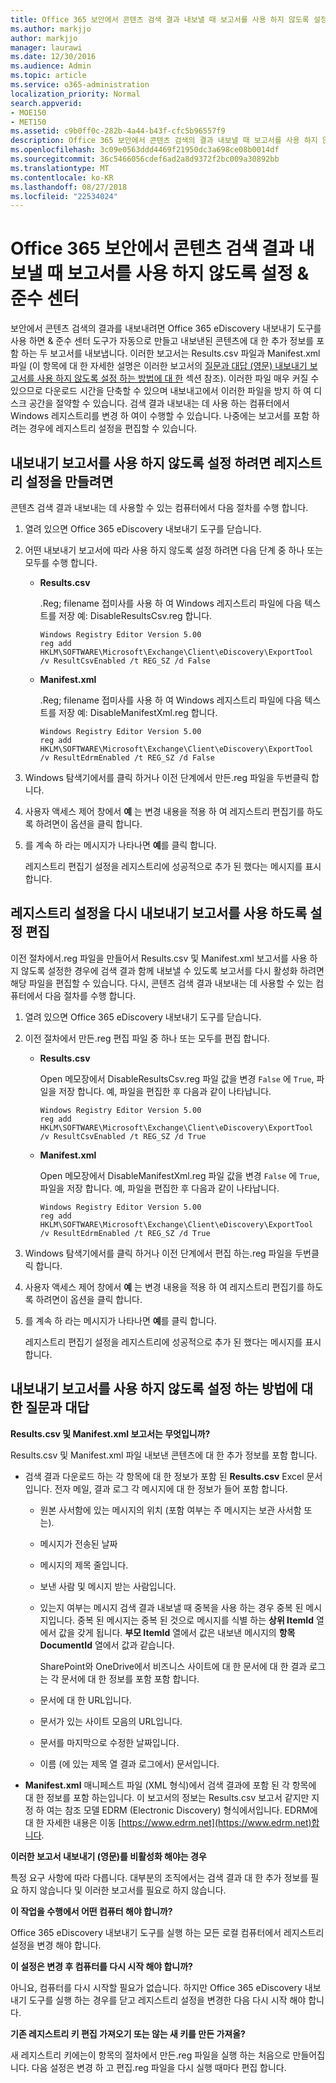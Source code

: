 ```yaml
---
title: Office 365 보안에서 콘텐츠 검색 결과 내보낼 때 보고서를 사용 하지 않도록 설정 &amp; 준수 센터
ms.author: markjjo
author: markjjo
manager: laurawi
ms.date: 12/30/2016
ms.audience: Admin
ms.topic: article
ms.service: o365-administration
localization_priority: Normal
search.appverid:
- MOE150
- MET150
ms.assetid: c9b0ff0c-282b-4a44-b43f-cfc5b96557f9
description: Office 365 보안에서 콘텐츠 검색의 결과 내보낼 때 보고서를 사용 하지 않도록 설정 하려면 로컬 컴퓨터에 Windows 레지스트리를 편집 &amp; Comliance 센터입니다. 이러한 보고서를 사용 하지 않도록 설정 다운로드 시간을 단축 하 고 디스크 공간을 절약할 수 있습니다.
ms.openlocfilehash: 3c09e0563ddd4469f21950dc3a698ce08b0014df
ms.sourcegitcommit: 36c5466056cdef6ad2a8d9372f2bc009a30892bb
ms.translationtype: MT
ms.contentlocale: ko-KR
ms.lasthandoff: 08/27/2018
ms.locfileid: "22534024"
---
```

# <a name="disable-reports-when-you-export-content-search-results-in-the-office-365-security-amp-compliance-center"></a>Office 365 보안에서 콘텐츠 검색 결과 내보낼 때 보고서를 사용 하지 않도록 설정 &amp; 준수 센터

보안에서 콘텐츠 검색의 결과를 내보내려면 Office 365 eDiscovery 내보내기 도구를 사용 하면 &amp; 준수 센터 도구가 자동으로 만들고 내보낸된 콘텐츠에 대 한 추가 정보를 포함 하는 두 보고서를 내보냅니다. 이러한 보고서는 Results.csv 파일과 Manifest.xml 파일 (이 항목에 대 한 자세한 설명은 이러한 보고서의 [질문과 대답 (영문) 내보내기 보고서를 사용 하지 않도록 설정 하는 방법에 대 한](#frequently-asked-questions-about-disabling-export-reports) 섹션 참조). 이러한 파일 매우 커질 수 있으므로 다운로드 시간을 단축할 수 있으며 내보내고에서 이러한 파일을 방지 하 여 디스크 공간을 절약할 수 있습니다. 검색 결과 내보내는 데 사용 하는 컴퓨터에서 Windows 레지스트리를 변경 하 여이 수행할 수 있습니다. 나중에는 보고서를 포함 하려는 경우에 레지스트리 설정을 편집할 수 있습니다. 
  
## <a name="create-registry-settings-to-disable-the-export-reports"></a>내보내기 보고서를 사용 하지 않도록 설정 하려면 레지스트리 설정을 만들려면

콘텐츠 검색 결과 내보내는 데 사용할 수 있는 컴퓨터에서 다음 절차를 수행 합니다.
  
1. 열려 있으면 Office 365 eDiscovery 내보내기 도구를 닫습니다.
    
2. 어떤 내보내기 보고서에 따라 사용 하지 않도록 설정 하려면 다음 단계 중 하나 또는 모두를 수행 합니다.
    
    - **Results.csv**
    
      .Reg; filename 접미사를 사용 하 여 Windows 레지스트리 파일에 다음 텍스트를 저장 예: DisableResultsCsv.reg 합니다.
    
      ```
      Windows Registry Editor Version 5.00
      reg add HKLM\SOFTWARE\Microsoft\Exchange\Client\eDiscovery\ExportTool /v ResultCsvEnabled /t REG_SZ /d False 
      ```

    - **Manifest.xml**
    
      .Reg; filename 접미사를 사용 하 여 Windows 레지스트리 파일에 다음 텍스트를 저장 예: DisableManifestXml.reg 합니다.
    
      ```
      Windows Registry Editor Version 5.00
      reg add HKLM\SOFTWARE\Microsoft\Exchange\Client\eDiscovery\ExportTool /v ResultEdrmEnabled /t REG_SZ /d False 
      ```

3. Windows 탐색기에서를 클릭 하거나 이전 단계에서 만든.reg 파일을 두번클릭 합니다.
    
4. 사용자 액세스 제어 창에서 **예** 는 변경 내용을 적용 하 여 레지스트리 편집기를 하도록 하려면이 옵션을 클릭 합니다. 
    
5. 를 계속 하 라는 메시지가 나타나면 **예**를 클릭 합니다.
    
    레지스트리 편집기 설정을 레지스트리에 성공적으로 추가 된 했다는 메시지를 표시 합니다.
  
## <a name="edit-registry-settings-to-re-enable-the-export-reports"></a>레지스트리 설정을 다시 내보내기 보고서를 사용 하도록 설정 편집

이전 절차에서.reg 파일을 만들어서 Results.csv 및 Manifest.xml 보고서를 사용 하지 않도록 설정한 경우에 검색 결과 함께 내보낼 수 있도록 보고서를 다시 활성화 하려면 해당 파일을 편집할 수 있습니다. 다시, 콘텐츠 검색 결과 내보내는 데 사용할 수 있는 컴퓨터에서 다음 절차를 수행 합니다.
  
1. 열려 있으면 Office 365 eDiscovery 내보내기 도구를 닫습니다.
    
2. 이전 절차에서 만든.reg 편집 파일 중 하나 또는 모두를 편집 합니다.
    
    - **Results.csv**
    
        Open 메모장에서 DisableResultsCsv.reg 파일 값을 변경 `False` 에 `True`, 파일을 저장 합니다. 예, 파일을 편집한 후 다음과 같이 나타납니다.
    
        ```
        Windows Registry Editor Version 5.00
      reg add HKLM\SOFTWARE\Microsoft\Exchange\Client\eDiscovery\ExportTool /v ResultCsvEnabled /t REG_SZ /d True
        ```

    - **Manifest.xml**
    
        Open 메모장에서 DisableManifestXml.reg 파일 값을 변경 `False` 에 `True`, 파일을 저장 합니다. 예, 파일을 편집한 후 다음과 같이 나타납니다.
    
      ```
      Windows Registry Editor Version 5.00
      reg add HKLM\SOFTWARE\Microsoft\Exchange\Client\eDiscovery\ExportTool /v ResultEdrmEnabled /t REG_SZ /d True
      ```

3. Windows 탐색기에서를 클릭 하거나 이전 단계에서 편집 하는.reg 파일을 두번클릭 합니다.
    
4. 사용자 액세스 제어 창에서 **예** 는 변경 내용을 적용 하 여 레지스트리 편집기를 하도록 하려면이 옵션을 클릭 합니다. 
    
5. 를 계속 하 라는 메시지가 나타나면 **예**를 클릭 합니다.
    
    레지스트리 편집기 설정을 레지스트리에 성공적으로 추가 된 했다는 메시지를 표시 합니다.
  
## <a name="frequently-asked-questions-about-disabling-export-reports"></a>내보내기 보고서를 사용 하지 않도록 설정 하는 방법에 대 한 질문과 대답
<a name="faqs"> </a>

 **Results.csv 및 Manifest.xml 보고서는 무엇입니까?**
  
Results.csv 및 Manifest.xml 파일 내보낸 콘텐츠에 대 한 추가 정보를 포함 합니다.
  
- 검색 결과 다운로드 하는 각 항목에 대 한 정보가 포함 된 **Results.csv** Excel 문서입니다. 전자 메일, 결과 로그 각 메시지에 대 한 정보가 들어 포함 합니다. 
    
  - 원본 사서함에 있는 메시지의 위치 (포함 여부는 주 메시지는 보관 사서함 또는).
    
  - 메시지가 전송된 날짜
    
  - 메시지의 제목 줄입니다.
    
  - 보낸 사람 및 메시지 받는 사람입니다.
    
  - 있는지 여부는 메시지 검색 결과 내보낼 때 중복을 사용 하는 경우 중복 된 메시지입니다. 중복 된 메시지는 중복 된 것으로 메시지를 식별 하는 **상위 ItemId** 열에서 값을 갖게 됩니다. **부모 ItemId** 열에서 값은 내보낸 메시지의 **항목 DocumentId** 열에서 값과 같습니다. 
    
    SharePoint와 OneDrive에서 비즈니스 사이트에 대 한 문서에 대 한 결과 로그는 각 문서에 대 한 정보를 포함 포함 합니다.
    
  - 문서에 대 한 URL입니다.
    
  - 문서가 있는 사이트 모음의 URL입니다.
    
  - 문서를 마지막으로 수정한 날짜입니다.
    
  - 이름 (에 있는 제목 열 결과 로그에서) 문서입니다.
    
- **Manifest.xml** 매니페스트 파일 (XML 형식)에서 검색 결과에 포함 된 각 항목에 대 한 정보를 포함 하는입니다. 이 보고서의 정보는 Results.csv 보고서 같지만 지정 하 여는 참조 모델 EDRM (Electronic Discovery) 형식에서입니다. EDRM에 대 한 자세한 내용은 이동 [https://www.edrm.net](https://www.edrm.net)합니다.
    
 **이러한 보고서 내보내기 (영문)를 비활성화 해야는 경우**
  
특정 요구 사항에 따라 다릅니다. 대부분의 조직에서는 검색 결과 대 한 추가 정보를 필요 하지 않습니다 및 이러한 보고서를 필요로 하지 않습니다.
  
 **이 작업을 수행에서 어떤 컴퓨터 해야 합니까?**
  
 Office 365 eDiscovery 내보내기 도구를 실행 하는 모든 로컬 컴퓨터에서 레지스트리 설정을 변경 해야 합니다. 
  
 **이 설정은 변경 후 컴퓨터를 다시 시작 해야 합니까?**
  
아니요, 컴퓨터를 다시 시작할 필요가 없습니다. 하지만 Office 365 eDiscovery 내보내기 도구를 실행 하는 경우를 닫고 레지스트리 설정을 변경한 다음 다시 시작 해야 합니다.
  
 **기존 레지스트리 키 편집 가져오기 또는 않는 새 키를 만든 가져올?**
  
새 레지스트리 키에는이 항목의 절차에서 만든.reg 파일을 실행 하는 처음으로 만들어집니다. 다음 설정은 변경 하 고 편집.reg 파일을 다시 실행 때마다 편집 합니다.
